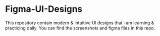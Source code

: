 # Figma-UI-Designs
This repository contain modern &amp; intuitive UI designs that i am learning &amp; practicing daily. You can find the screenshots and figma files in this repo.
